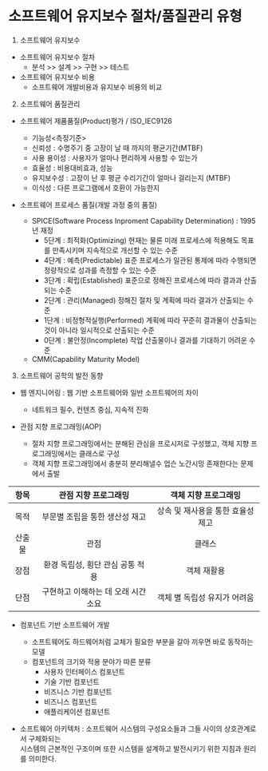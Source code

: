# 소프트웨어 유지보수 절차/품질관리 유형

1. 소프트웨어 유지보수
- 소프트웨어 유지보수 절차
  - 분석 >> 설계 >> 구현 >> 테스트 
- 소프트웨어 유지보수 비용
  - 소프트웨어 개발비용과 유지보수 비용의 비교 

2. 소프트웨어 품질관리
- 소프트웨어 제품품질(Product)평가 / ISO_IEC9126
  - 기능성<측정기준>
  - 신뢰성 : 수명주기 중 고장이 날 때 까지의 평균기간(MTBF)
  - 사용 용이성 : 사용자가 얼마나 편리하게 사용할 수 있는가
  - 효율성 : 비용대비효과, 성능
  - 유지보수성 : 고장이 난 후 평균 수리기간이 얼마나 걸리는지 (MTBF)
  - 이식성 : 다른 프로그램에서 호환이 가능한지

- 소프트웨어 프로세스 품질(개발 과정 중의 품질)
  - SPICE(Software Process Inproment Capability Determination) : 1995년 재정
    - 5단계 : 최적화(Optimizing) 현재는 물론 미래 프로세스에 적용해도 목표를 만족시키며 지속적으로 개선할 수 있는 수준
    - 4단계 : 예측(Predictable) 표준 프로세스가 일관된 통제에 따라 수행되면 정량적으로 성과를 측정할 수 있는 수준
    - 3단계 : 확립(Established) 표준으로 정해진 프로세스에 따라 결과과 산출되는 수준
    - 2단계 : 관리(Managed) 정해진 절차 및 계획에 따라 결과가 산출되는 수준
    - 1단계 : 비정형적실행(Performed) 계획에 따라 꾸준히 결과물이 산출되는 것이 아니라 일시적으로 산출되는 수준
    - 0단계 : 불안정(Incomplete) 작업 산출물이나 결과를 기대하기 어려운 수준
  - CMM(Capability Maturity Model)

3. 소프트웨어 공학의 발전 동향
- 웹 엔지니어링 : 웹 기반 소프트웨어와 일반 소프트웨어의 차이
  - 네트워크 필수, 컨텐츠 중심, 지속적 진화

- 관점 지향 프로그래밍(AOP)
  - 절차 지향 프로그래밍에서는 분해된 관심을 프로시저로 구성했고, 객체 지향 프로그래밍에서는 클래스로 구성
  - 객체 지향 프로그래밍에서 충분히 분리해낼수 업슨 노간시밍 존재한다는 문제에서 출발

|항목|관점 지향 프로그래밍|객체 지향 프로그래밍|
|:--:|:--:|:--:|
|목적|부문별 조립을 통한 생산성 재고|상속 및 재사용을 통한 효율성 제고|
|산출물|관점|클래스|
|장점|환경 독립성, 횡단 관심 공통 적용|객체 재활용|
|단점|구현하고 이해하는 데 오래 시간 소요|객체 별 독립성 유지가 어려움|

- 컴포넌트 기반 소프트웨어 개발
  - 소프트웨어도 하드웨어처럼 교체가 필요한 부분을 갈아 끼우면 바로 동작하는 모델
  - 컴포넌트의 크기와 적용 분야가 따른 분류
    - 사용자 인터페이스 컴포넌트
    - 기술 기반 컴포넌트
    - 비즈니스 기반 컴포넌트
    - 비즈니스 컴포넌트
    - 애플리케이션 컴포넌트

- 소프트웨어 아키텍처 : 소프트웨어 시스템의 구성요소들과 그들 사이의 상호관계로서 구체화되는  
시스템의 근본적인 구조이며 또한 시스템을 설계하고 발전시키기 위한 지침과 원리를 의미한다.
